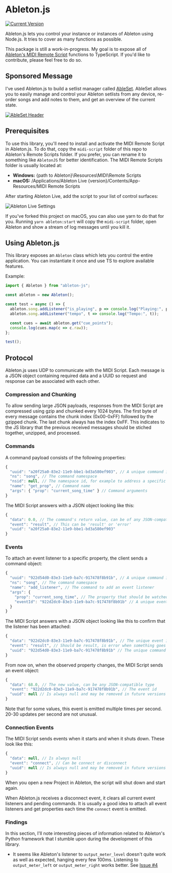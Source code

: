 # Ableton.js

[![Current Version](https://img.shields.io/npm/v/ableton-js.svg)](https://www.npmjs.com/package/ableton-js/)

Ableton.js lets you control your instance or instances of Ableton using Node.js.
It tries to cover as many functions as possible.

This package is still a work-in-progress. My goal is to expose all of
[Ableton's MIDI Remote Script](https://julienbayle.studio/PythonLiveAPI_documentation/Live10.0.2.xml)
functions to TypeScript. If you'd like to contribute, please feel free to do so.

## Sponsored Message

I've used Ableton.js to build a setlist manager called [AbleSet](https://ableset.app). AbleSet allows you to easily manage and control your Ableton setlists from any device, re-order songs and add notes to them, and get an overview of the current state.

[![AbleSet Header](https://static-2.gumroad.com/res/gumroad/8606819144377/asset_previews/f132cee31fbfa4a809c1969e79a1f9c3/retina/ableset-gumroad-header.jpg)](https://ableset.app)

## Prerequisites

To use this library, you'll need to install and activate the MIDI Remote Script
in Ableton.js. To do that, copy the `midi-script` folder of this repo to
Ableton's Remote Scripts folder. If you prefer, you can rename it to something
like `AbletonJS` for better identification. The MIDI Remote Scripts folder is
usually located at:

- **Windows:** {path to Ableton}\Resources\MIDI\Remote Scripts
- **macOS:** /Applications/Ableton Live {version}/Contents/App-Resources/MIDI
  Remote Scripts

After starting Ableton Live, add the script to your list of control surfaces:

![Ableton Live Settings](https://i.imgur.com/a34zJca.png)

If you've forked this project on macOS, you can also use yarn to do that for
you. Running `yarn ableton:start` will copy the `midi-script` folder, open
Ableton and show a stream of log messages until you kill it.

## Using Ableton.js

This library exposes an `Ableton` class which lets you control the entire
application. You can instantiate it once and use TS to explore available
features.

Example:

```typescript
import { Ableton } from "ableton-js";

const ableton = new Ableton();

const test = async () => {
  ableton.song.addListener("is_playing", p => console.log("Playing:", p));
  ableton.song.addListener("tempo", t => console.log("Tempo:", t));

  const cues = await ableton.get("cue_points");
  console.log(cues.map(c => c.raw));
};

test();
```

## Protocol

Ableton.js uses UDP to communicate with the MIDI Script. Each message is a JSON
object containing required data and a UUID so request and response can be
associated with each other.

### Compression and Chunking

To allow sending large JSON payloads, responses from the MIDI Script are
compressed using gzip and chunked every 1024 bytes. The first byte of every
message contains the chunk index (0x00-0xFF) followed by the gzipped chunk. The
last chunk always has the index 0xFF. This indicates to the JS library that the
previous received messages should be stiched together, unzipped, and processed.

### Commands

A command payload consists of the following properties:

```js
{
  "uuid": "a20f25a0-83e2-11e9-bbe1-bd3a580ef903", // A unique command id
  "ns": "song", // The command namespace
  "nsid": null, // The namespace id, for example to address a specific track or device
  "name": "get_prop", // Command name
  "args": { "prop": "current_song_time" } // Command arguments
}
```

The MIDI Script answers with a JSON object looking like this:

```js
{
  "data": 0.0, // The command's return value, can be of any JSON-compatible type
  "event": "result", // This can be 'result' or 'error'
  "uuid": "a20f25a0-83e2-11e9-bbe1-bd3a580ef903"
}
```

### Events

To attach an event listener to a specific property, the client sends a command
object:

```js
{
  "uuid": "922d54d0-83e3-11e9-ba7c-917478f8b91b", // A unique command id
  "ns": "song", // The command namespace
  "name": "add_listener", // The command to add an event listener
  "args": {
    "prop": "current_song_time", // The property that should be watched
    "eventId": "922d2dc0-83e3-11e9-ba7c-917478f8b91b" // A unique event id
  }
}
```

The MIDI Script answers with a JSON object looking like this to confirm that the
listener has been attached:

```js
{
  "data": "922d2dc0-83e3-11e9-ba7c-917478f8b91b", // The unique event id
  "event": "result", // Should be result, is error when something goes wrong
  "uuid": "922d54d0-83e3-11e9-ba7c-917478f8b91b" // The unique command id
}
```

From now on, when the observed property changes, the MIDI Script sends an event
object:

```js
{
  "data": 68.0, // The new value, can be any JSON-compatible type
  "event": "922d2dc0-83e3-11e9-ba7c-917478f8b91b", // The event id
  "uuid": null // Is always null and may be removed in future versions
}
```

Note that for some values, this event is emitted multiple times per second.
20-30 updates per second are not unusual.

### Connection Events

The MIDI Script sends events when it starts and when it shuts down. These look
like this:

```js
{
  "data": null, // Is always null
  "event": "connect", // Can be connect or disconnect
  "uuid": null // Is always null and may be removed in future versions
}
```

When you open a new Project in Ableton, the script will shut down and start
again.

When Ableton.js receives a disconnect event, it clears all current event
listeners and pending commands. It is usually a good idea to attach all event
listeners and get properties each time the `connect` event is emitted.

### Findings

In this section, I'll note interesting pieces of information related to
Ableton's Python framework that I stumble upon during the development of this
library.

- It seems like Ableton's listener to `output_meter_level` doesn't quite work as
  well as expected, hanging every few 100ms. Listening to `output_meter_left` or
  `output_meter_right` works better. See
  [Issue #4](https://github.com/leolabs/ableton-js/issues/4)
